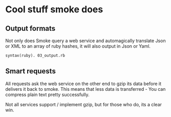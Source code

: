 # Cool stuff smoke does

## Output formats

Not only does Smoke query a web service and automagically translate Json or XML to an array of ruby hashes, it will also output in Json or Yaml.

    syntax(ruby). 03_output.rb

## Smart requests

All requests ask the web service on the other end to gzip its data before it delivers it back to smoke. This means that less data is transferred - You can compress plain text pretty successfully.

Not all services support / implement gzip, but for those who do, its a clear win.
